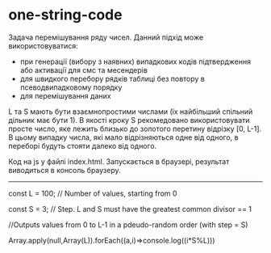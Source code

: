 # one-string-code

Задача перемішування ряду чисел.  Данний підхід може використовуватися:
- при генерації (вибору з наявних) випадкових кодів підтвердження або активації для смс та месендерів
- для швидкого перебору рядків таблиці без повтору в псеводвипадковому порядку
- для перемішування даних

L та S мають бути взаємнопростими числами (їх найбільший спільний дільник має бути 1). В якості кроку S рекомедовано використовувати просте число, яке лежить близько до золотого перетину відрізку [0, L-1].  В цьому випадку числа, які мало відрізняються одне від одного, в переборі будуть стояти далеко від одного.

Код на js у файлі index.html. Запускається в браузері, результат виводиться в консоль браузеру.



-------------

const L = 100; // Number of values, starting from 0

const S = 3; // Step. L and S must have the greatest common divisor == 1

//Outputs values from 0 to L-1 in a pdeudo-random order (with step = S)

Array.apply(null,Array(L)).forEach((a,i)=>console.log((i*S%L)))

